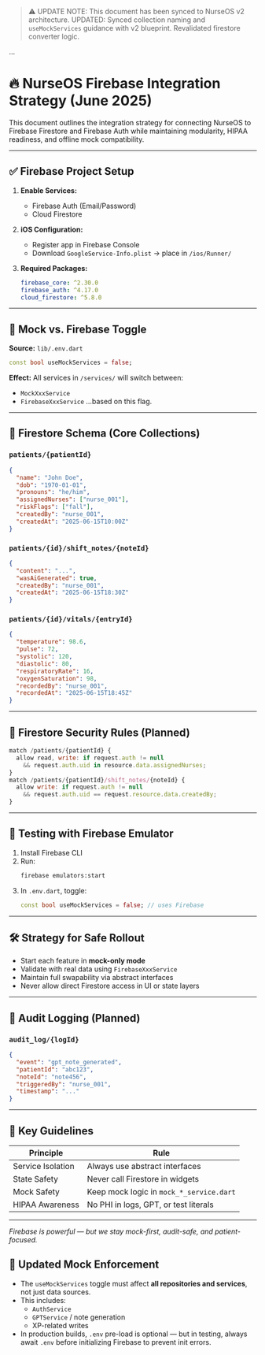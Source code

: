 > ⚠️ UPDATE NOTE: This document has been synced to NurseOS v2 architecture.
> UPDATED: Synced collection naming and `useMockServices` guidance with v2 blueprint. Revalidated firestore converter logic.

...

# 🔥 NurseOS Firebase Integration Strategy (June 2025)

This document outlines the integration strategy for connecting NurseOS to Firebase Firestore and Firebase Auth while maintaining modularity, HIPAA readiness, and offline mock compatibility.

---

## ✅ Firebase Project Setup

1. **Enable Services:**
   - Firebase Auth (Email/Password)
   - Cloud Firestore

2. **iOS Configuration:**
   - Register app in Firebase Console
   - Download `GoogleService-Info.plist` → place in `/ios/Runner/`

3. **Required Packages:**
   ```yaml
   firebase_core: ^2.30.0
   firebase_auth: ^4.17.0
   cloud_firestore: ^5.8.0
   ```

---

## 🔁 Mock vs. Firebase Toggle

**Source:** `lib/.env.dart`
```dart
const bool useMockServices = false;
```

**Effect:** All services in `/services/` will switch between:
- `MockXxxService`
- `FirebaseXxxService`
…based on this flag.

---

## 🧱 Firestore Schema (Core Collections)

### `patients/{patientId}`
```json
{
  "name": "John Doe",
  "dob": "1970-01-01",
  "pronouns": "he/him",
  "assignedNurses": ["nurse_001"],
  "riskFlags": ["fall"],
  "createdBy": "nurse_001",
  "createdAt": "2025-06-15T10:00Z"
}
```

### `patients/{id}/shift_notes/{noteId}`
```json
{
  "content": "...",
  "wasAiGenerated": true,
  "createdBy": "nurse_001",
  "createdAt": "2025-06-15T18:30Z"
}
```

### `patients/{id}/vitals/{entryId}`
```json
{
  "temperature": 98.6,
  "pulse": 72,
  "systolic": 120,
  "diastolic": 80,
  "respiratoryRate": 16,
  "oxygenSaturation": 98,
  "recordedBy": "nurse_001",
  "recordedAt": "2025-06-15T18:45Z"
}
```

---

## 🔐 Firestore Security Rules (Planned)

```js
match /patients/{patientId} {
  allow read, write: if request.auth != null
    && request.auth.uid in resource.data.assignedNurses;
}
match /patients/{patientId}/shift_notes/{noteId} {
  allow write: if request.auth != null
    && request.auth.uid == request.resource.data.createdBy;
}
```

---

## 🧪 Testing with Firebase Emulator

1. Install Firebase CLI
2. Run:
   ```sh
   firebase emulators:start
   ```
3. In `.env.dart`, toggle:
   ```dart
   const bool useMockServices = false; // uses Firebase
   ```

---

## 🛠 Strategy for Safe Rollout

- Start each feature in **mock-only mode**
- Validate with real data using `FirebaseXxxService`
- Maintain full swapability via abstract interfaces
- Never allow direct Firestore access in UI or state layers

---

## 🧾 Audit Logging (Planned)

### `audit_log/{logId}`
```json
{
  "event": "gpt_note_generated",
  "patientId": "abc123",
  "noteId": "note456",
  "triggeredBy": "nurse_001",
  "timestamp": "..."
}
```

---

## 🧠 Key Guidelines

| Principle | Rule |
|----------|------|
| Service Isolation | Always use abstract interfaces |
| State Safety | Never call Firestore in widgets |
| Mock Safety | Keep mock logic in `mock_*_service.dart` |
| HIPAA Awareness | No PHI in logs, GPT, or test literals |

---

*Firebase is powerful — but we stay mock-first, audit-safe, and patient-focused.*

<!-- v2.1 update – Jun 22 -->

## 🔄 Updated Mock Enforcement

* The `useMockServices` toggle must affect **all repositories and services**, not just data sources.
* This includes:
  - `AuthService`
  - `GPTService` / note generation
  - XP-related writes
* In production builds, `.env` pre-load is optional — but in testing, always await `.env` before initializing Firebase to prevent init errors.
